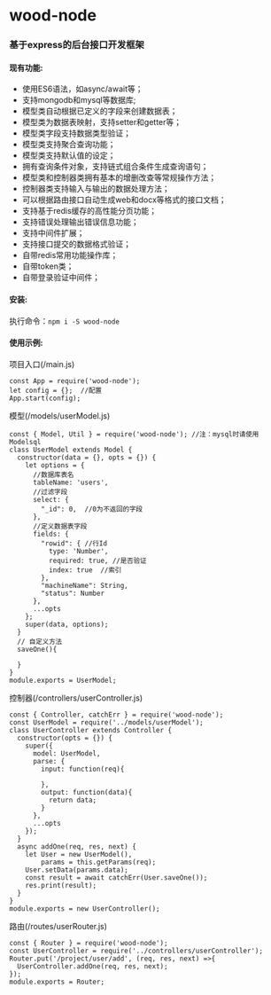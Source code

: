 # wood-node
### 基于express的后台接口开发框架

#### 现有功能:

- 使用ES6语法，如async/await等；
- 支持mongodb和mysql等数据库;
- 模型类自动根据已定义的字段来创建数据表；
- 模型类为数据表映射，支持setter和getter等；
- 模型类字段支持数据类型验证；
- 模型类支持聚合查询功能；
- 模型类支持默认值的设定；
- 拥有查询条件对象，支持链式组合条件生成查询语句；
- 模型类和控制器类拥有基本的增删改查等常规操作方法；
- 控制器类支持输入与输出的数据处理方法；
- 可以根据路由接口自动生成web和docx等格式的接口文档；
- 支持基于redis缓存的高性能分页功能；
- 支持错误处理输出错误信息功能；
- 支持中间件扩展；
- 支持接口提交的数据格式验证；
- 自带redis常用功能操作库；
- 自带token类；
- 自带登录验证中间件；

#### 安装:
执行命令：`npm i -S wood-node`

#### 使用示例:
项目入口(/main.js)

    const App = require('wood-node');
    let config = {};  //配置
    App.start(config);
    
模型(/models/userModel.js)

    const { Model, Util } = require('wood-node'); //注：mysql时请使用Modelsql
    class UserModel extends Model {
      constructor(data = {}, opts = {}) {
        let options = {
          //数据库表名
          tableName: 'users', 
          //过滤字段
          select: {
            "_id": 0,  //0为不返回的字段
          },
          //定义数据表字段
          fields: {
            "rowid": { //行Id
              type: 'Number',
              required: true, //是否验证
              index: true  //索引
            },
            "machineName": String,
            "status": Number
          },
          ...opts
        };
        super(data, options);
      }
      // 自定义方法
      saveOne(){
        
      }
    }
    module.exports = UserModel;
    
控制器(/controllers/userController.js)

    const { Controller, catchErr } = require('wood-node');
    const UserModel = require('../models/userModel');
    class UserController extends Controller {
      constructor(opts = {}) {
        super({
          model: UserModel,
          parse: {
            input: function(req){

            },
            output: function(data){
              return data;
            }
          },
          ...opts
        });
      }
      async addOne(req, res, next) {
        let User = new UserModel(),
            params = this.getParams(req);
        User.setData(params.data);
        const result = await catchErr(User.saveOne());
        res.print(result);
      }
    }
    module.exports = new UserController();
    
路由(/routes/userRouter.js)

    const { Router } = require('wood-node');
    const UserController = require('../controllers/userController');
    Router.put('/project/user/add', (req, res, next) =>{
      UserController.addOne(req, res, next);
    });
    module.exports = Router;
